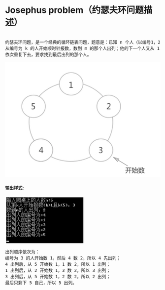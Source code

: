 # Josephus problem（约瑟夫环问题描述）
<pre>

约瑟夫环问题，是一个经典的循环链表问题，题意是：已知 n 个人（以编号1，2，3，…，n分别表示）围坐在一张圆桌周围
从编号为 k 的人开始顺时针报数，数到 m 的那个人出列；他的下一个人又从 1 还是顺时针开始报数，数到 m 的那个人又出列
依次重复下去，要求找到最后出列的那个人。
</pre>


![1.png](./1.png)

#### 输出样式:
![2.png](./2.png)

<pre>
出列顺序依次为：
编号为 3 的人开始数 1，然后 4 数 2，所以 4 先出列；
4 出列后，从 5 开始数 1，1 数 2，所以 1 出列；
1 出列后，从 2 开始数 1，3 数 2，所以 3 出列；
3 出列后，从 5 开始数 1，2 数 2，所以 2 出列；
最后只剩下 5 自己，所以 5 出列。
</pre>